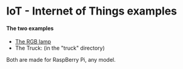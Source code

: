 
# IoT - Internet of Things examples
#### The two examples

* [The RGB lamp](lamp)
* The Truck: (in the "truck" directory)

Both are made for RaspBerry Pi, any model.
